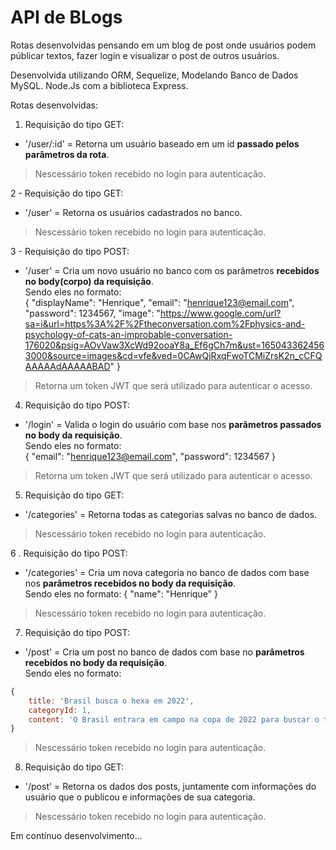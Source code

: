 # API de BLogs

Rotas desenvolvidas pensando em um blog de post onde usuários podem públicar textos, fazer login e visualizar o post de outros usuários.

Desenvolvida utilizando ORM, Sequelize, Modelando Banco de Dados MySQL.
Node.Js com a biblioteca Express.

Rotas desenvolvidas:
1. Requisição do tipo GET:  
* '/user/:id' = Retorna um usuário baseado em um id __passado pelos parâmetros da rota__. 
> Nescessário token recebido no login para autenticação.

2 - Requisição do tipo GET:  
* '/user' = Retorna os usuários cadastrados no banco.
> Nescessário token recebido no login para autenticação.

3 - Requisição do tipo POST:  
* '/user' = Cria um novo usuário no banco com os parâmetros __recebidos no body(corpo) da requisição__.  
Sendo eles no formato:  
{
	"displayName": "Henrique",
	"email": "henrique123@email.com",
	"password": 1234567,
	"image": "https://www.google.com/url?sa=i&url=https%3A%2F%2Ftheconversation.com%2Fphysics-and-psychology-of-cats-an-improbable-conversation-176020&psig=AOvVaw3XcWd92ooaY8a_Ef6gCh7m&ust=1650433624563000&source=images&cd=vfe&ved=0CAwQjRxqFwoTCMiZrsK2n_cCFQAAAAAdAAAAABAD"
}
> Retorna um token JWT que será utilizado para autenticar o acesso.

4. Requisição do tipo POST:  
* '/login' = Valida o login do usuário com base nos __parãmetros passados no body da requisição__.  
Sendo eles no formato:  
{
	"email": "henrique123@email.com",
	"password": 1234567
}
> Retorna um token JWT que será utilizado para autenticar o acesso.

5. Requisição do tipo GET:  
* '/categories' = Retorna todas as categorias salvas no banco de dados.
> Nescessário token recebido no login para autenticação.

6 . Requisição do tipo POST:  
* '/categories' = Cria um nova categoria no banco de dados com base nos __parâmetros recebidos no body da requisição__.  
Sendo eles no formato:
{
	"name": "Henrique"
}
> Nescessário token recebido no login para autenticação.

7. Requisição do tipo POST:  
* '/post' = Cria um post no banco de dados com base no __parâmetros recebidos no body da requisição__.  
Sendo eles no formato:
```javascript
{
	title: 'Brasil busca o hexa em 2022',
	categoryId: 1,
	content: 'O Brasil entrara em campo na copa de 2022 para buscar o tao sonhado hexa',
}
```
> Nescessário token recebido no login para autenticação.

8. Requisição do tipo GET:  
* '/post' = Retorna os dados dos posts, juntamente com informações do usuário que o publicou e informações de sua categoria.
> Nescessário token recebido no login para autenticação.

Em contínuo desenvolvimento...
